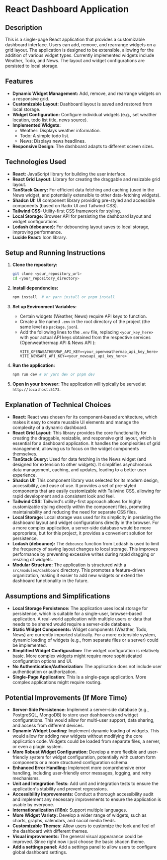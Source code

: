 # React Dashboard Application

## Description

This is a single-page React application that provides a customizable dashboard interface. Users can add, remove, and rearrange widgets on a grid layout. The application is designed to be extensible, allowing for the addition of various widget types. Currently implemented widgets include Weather, Todo, and News. The layout and widget configurations are persisted to local storage.

## Features

- **Dynamic Widget Management:** Add, remove, and rearrange widgets on a responsive grid.
- **Customizable Layout:** Dashboard layout is saved and restored from local storage.
- **Widget Configuration:** Configure individual widgets (e.g., set weather location, todo list title, news source).
- **Implemented Widgets:**
  - Weather: Displays weather information.
  - Todo: A simple todo list.
  - News: Displays news headlines.
- **Responsive Design:** The dashboard adapts to different screen sizes.

## Technologies Used

- **React:** JavaScript library for building the user interface.
- **React Grid Layout:** Library for creating the draggable and resizable grid layout.
- **TanStack Query:** For efficient data fetching and caching (used in the News widget, and potentially extensible to other data-fetching widgets).
- **Shadcn UI:** UI component library providing pre-styled and accessible components (based on Radix UI and Tailwind CSS).
- **Tailwind CSS:** Utility-first CSS framework for styling.
- **Local Storage:** Browser API for persisting the dashboard layout and widget configurations.
- **Lodash (debounce):** For debouncing layout saves to local storage, improving performance.
- **Lucide React:** Icon library.

## Setup and Running Instructions

1.  **Clone the repository:**
    ```bash
    git clone <your_repository_url>
    cd <your_repository_directory>
    ```
2.  **Install dependencies:**
    ```bash
    npm install  # or yarn install or pnpm install
    ```
3.  **Set up Environment Variables:**

    - Certain widgets (Weather, News) require API keys to function.
    - Create a file named `.env` in the root directory of the project (the same level as `package.json`).
    - Add the following lines to the `.env` file, replacing `<your_key_here>` with your actual API keys obtained from the respective services (Openweathermap API & News API ):
      ```dotenv
      VITE_OPENWEATHERMAP_API_KEY=<your_openweathermap_api_key_here>
      VITE_NEWSAPI_API_KEY=<your_newsapi_api_key_here>
      ```

4.  **Run the application:**
    ```bash
    npm run dev # or yarn dev or pnpm dev
    ```
5.  **Open in your browser:** The application will typically be served at `http://localhost:5173`.

## Explanation of Technical Choices

- **React:** React was chosen for its component-based architecture, which makes it easy to create reusable UI elements and manage the complexity of a dynamic dashboard.
- **React Grid Layout:** This library provides the core functionality for creating the draggable, resizable, and responsive grid layout, which is essential for a dashboard application. It handles the complexities of grid management, allowing us to focus on the widget components themselves.
- **TanStack Query:** Used for data fetching in the News widget (and designed for extension to other widgets). It simplifies asynchronous data management, caching, and updates, leading to a better user experience.
- **Shadcn UI:** This component library was selected for its modern design, accessibility, and ease of use. It provides a set of pre-styled components that are easily customizable with Tailwind CSS, allowing for rapid development and a consistent look and feel.
- **Tailwind CSS:** Tailwind's utility-first approach allows for highly customizable styling directly within the component files, promoting maintainability and reducing the need for separate CSS files.
- **Local Storage:** Local storage was used for its simplicity in persisting the dashboard layout and widget configurations directly in the browser. For a more complex application, a server-side database would be more appropriate, but for this project, it provides a convenient solution for persistence.
- **Lodash (debounce):** The `debounce` function from Lodash is used to limit the frequency of saving layout changes to local storage. This improves performance by preventing excessive writes during rapid dragging or resizing of widgets.
- **Modular Structure:** The application is structured with a `src/modules/dashboard` directory. This promotes a feature-driven organization, making it easier to add new widgets or extend the dashboard functionality in the future.

## Assumptions and Simplifications

- **Local Storage Persistence:** The application uses local storage for persistence, which is suitable for a single-user, browser-based application. A real-world application with multiple users or data that needs to be shared would require a server-side database.
- **Static Widget Components:** Widget components (Weather, Todo, News) are currently imported statically. For a more extensible system, dynamic loading of widgets (e.g., from separate files or a server) could be implemented.
- **Simplified Widget Configuration:** The widget configuration is relatively basic. More complex widgets might require more sophisticated configuration options and UI.
- **No Authentication/Authorization:** The application does not include user authentication or authorization.
- **Single-Page Application:** This is a single-page application. More complex applications might require routing.

## Potential Improvements (If More Time)

- **Server-Side Persistence:** Implement a server-side database (e.g., PostgreSQL, MongoDB) to store user dashboards and widget configurations. This would allow for multi-user support, data sharing, and access from different devices.
- **Dynamic Widget Loading:** Implement dynamic loading of widgets. This would allow for adding new widgets without modifying the core application code. Widgets could be loaded from separate files, a server, or even a plugin system.
- **More Robust Widget Configuration:** Develop a more flexible and user-friendly system for widget configuration, potentially with custom form components or a more structured configuration schema.
- **Enhanced Error Handling:** Implement more comprehensive error handling, including user-friendly error messages, logging, and retry mechanisms.
- **Unit and Integration Tests:** Add unit and integration tests to ensure the application's stability and prevent regressions.
- **Accessibility Improvements:** Conduct a thorough accessibility audit and implement any necessary improvements to ensure the application is usable by everyone.
- **Internationalization (i18n):** Support multiple languages.
- **More Widget Variety:** Develop a wider range of widgets, such as charts, graphs, calendars, and social media feeds.
- **Customizable Themes:** Allow users to customize the look and feel of the dashboard with different themes.
- **Visual improvements:** The general visual appearance could be improved. Since right now i just choose the basic shadcn theme.
- **Add a settings panel:** Add a settings panel to allow users to configure global dashboard settings.
